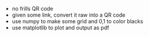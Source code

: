 - no frills QR code
- given some link, convert it raw into a QR code
- use numpy to make some grid and 0,1 to color blacks
- use matplotlib to plot and output as pdf